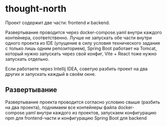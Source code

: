 # thought-north
Проект содержит две части: frontend и backend.

Развертывание проводится через docker-compose.yaml внутри
каждого контейнера, соответственно.
Лучше не запускать обе части внутри одного проекта из IDE (упущение в силу 
условия технического задания с только лишь одним репозиторием), Spring Boot
работает на Tomcat, который нужно запускать через свой конфиг,
Vite + React тоже нужно запускать отдельно.

Если работаете через Intellij IDEA, советую разбить проект на два других
и запускать каждый в своём окне.


## Развертывание
Развертывание проекта проводится согласно условию свыше (разбить на два проекта),
поднимаем все контейнеры файла docker-compose.yaml внутри каждого из проектов,
запускаем конфигурацию npm для frontend-части и конфигурацию Spring Boot для backend
